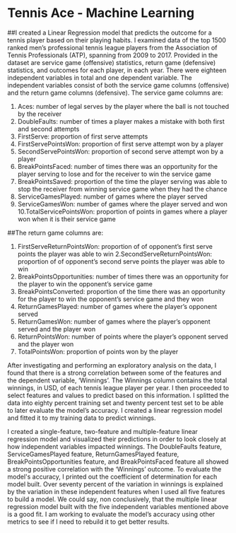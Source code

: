 # Tennis Ace - Machine Learning
##I created a Linear Regression model that predicts the outcome for a tennis player based on their playing habits. I examined data of the top 1500 ranked men’s professional tennis league players from the Association of Tennis Professionals (ATP), spanning from 2009 to 2017. Provided in the dataset are service game (offensive) statistics, return game (defensive) statistics, and outcomes for each player, in each year. There were eighteen independent variables in total and one dependent variable. The independent variables consist of both the service game columns (offensive) and the return game columns (defensive). The service game columns are:
1. Aces: number of legal serves by the player where the ball is not touched by the receiver
2. DoubleFaults: number of times a player makes a mistake with both first and second attempts
3. FirstServe: proportion of first serve attempts 
4. FirstServePointsWon: proportion of first serve attempt won by a player
5. SecondServePointsWon: proportion of second serve attempt won by a player
6. BreakPointsFaced: number of times there was an opportunity for the player serving to lose and for the receiver to win the service game
7. BreakPointsSaved: proportion of the time the player serving was able to stop the receiver from winning service game when they had the chance
8. ServiceGamesPlayed: number of games where the player served
9. ServiceGamesWon: number of games where the player served  and won
10.TotalServicePointsWon: proportion of points in games where a player won when it is their service game

##The return game columns are:
1. FirstServeReturnPointsWon: proportion of of opponent’s first serve points the player was able to win
2.SecondServeReturnPointsWon: proportion of of opponent’s second serve points the player was able to win
3. BreakPointsOpportunities: number of times there was an opportunity for the player to win the opponent’s service game
4. BreakPointsConverted: proportion of the time there was an opportunity for the player to win the opponent’s service game and they won
5. ReturnGamesPlayed:  number of games where the player’s opponent served
6. ReturnGamesWon: number of games where the player’s opponent served and the player won 
7. ReturnPointsWon: number of points where the player’s opponent served and the player won 
8. TotalPointsWon: proportion of points won by the player

After investigating and performing an exploratory analysis on the data, I found that there is a strong correlation between some of the features and the dependent variable, ‘Winnings’. The Winnings column contains the total winnings, in USD, of each tennis league player per year. I then proceeded to select features and values to predict based on this information. I splitted the data into eighty percent training set and twenty percent test set to be able to later evaluate the model’s accuracy. I created a linear regression model and fitted it to my training data to predict winnings.

I created a single-feature, two-feature and multiple-feature linear regression model and visualized their predictions in order to look closely at how independent variables impacted winnings. The DoubleFaults feature, ServiceGamesPlayed feature, ReturnGamesPlayed feature, BreakPointsOpportunities feature, and BreakPointsFaced feature all showed a strong positive correlation with the ‘Winnings’ outcome. To evaluate the model's accuracy, I printed out the coefficient of determination for each model built. Over seventy percent of the variation in winnings is explained by the variation in these independent features when I used all five features to build a model. We could say, non conclusively, that the multiple linear regression model built with the five independent variables mentioned above is a good fit. I am working to evaluate the model’s accuracy using other metrics to see if I need to rebuild it to get better results.
